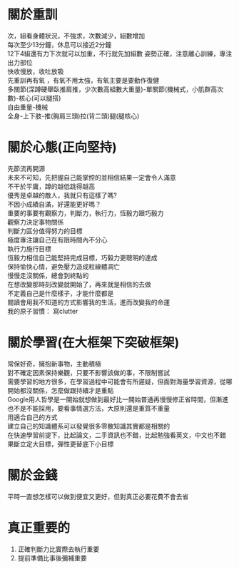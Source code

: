# 關於重訓
次，組看身體狀況，不強求，次數減少，組數增加   
每次至少13分鐘，休息可以接近2分鐘  
12下4組還有力下次就可以加重，不行就先加組數
姿勢正確，注意離心訓練，專注出力部位  
快收慢放，收吐放吸  
先重訓再有氧 ，有氧不用太強，有氧主要是要動作復健   
多關節(深蹲硬舉臥推肩推，少次數高組數大重量)-單關節(機械式，小肌群高次數)-核心(可以腿搭)  
自由重量-機械  
全身-上下肢-推(胸肩三頭)拉(背二頭)腿(腿核心)  

# 關於心態(正向堅持)    
先節流再開源  
未來不可知，先把握自己能掌控的並相信結果一定會令人滿意    
不干於平庸，蹲的越低跳得越高  
優秀是卓越的敵人，我就只有這樣了嗎?  
不因小成績自滿，好還能更好嗎？  
重要的事要有觀察力，判斷力，執行力，恆毅力跟巧毅力  
觀察力決定事物關係  
判斷力區分值得努力的目標  
極度專注讓自己在有限時間內不分心  
執行力施行目標  
恆毅力相信自己能堅持完成目標，巧毅力更聰明的達成    
保持愉快心情，避免壓力造成粒線體凋亡    
慢慢走沒關係，總會到終點的  
在想改變那時刻改變就開始了，再來就是相信的去做    
不定義自己是什麼樣子，才能什麼都是  
閱讀會用我不知道的方式影響我的生活，進而改變我的命運   
我的原子習慣： 寫clutter  

# 關於學習(在大框架下突破框架)  
常保好奇，擁抱新事物，主動積極  
對不確定因素保持樂觀，只要不影響該做的事，不限制嘗試  
需要學習的地方很多，在學習過程中可能會有所遲疑，但面對海量學習資源，從哪開始都沒關係，怎麼做跟持續才是重點  
Google用人哲學是一開始就想做到最好比一開始普通再慢慢修正省時間，但漸進也不是不能採用，要看事情選方法，大原則還是重質不重量  
用適合自己的方式  
建立自己的知識體系可以發覺很多零散知識其實都是相關的  
在快速學習前提下，比起論文，二手資訊也不錯，比起勉強看英文，中文也不錯   
果斷立定大目標，彈性更替底下小目標   

# 關於金錢
平時一直想怎樣可以做到便宜又更好，但對真正必要花費不會去省  

# 真正重要的
1. 正確判斷力比實際去執行重要
2. 提前準備比事後彌補重要
